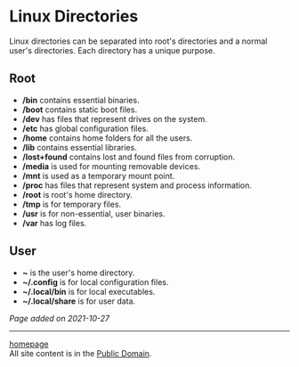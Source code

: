 # Linux Directories
Linux directories can be separated into root's directories and a normal user's directories. Each directory has a unique purpose.

## Root
- **/bin** contains essential binaries.
- **/boot** contains static boot files.
- **/dev** has files that represent drives on the system.
- **/etc** has global configuration files.
- **/home** contains home folders for all the users.
- **/lib** contains essential libraries.
- **/lost+found** contains lost and found files from corruption.
- **/media** is used for mounting removable devices.
- **/mnt** is used as a temporary mount point.
- **/proc** has files that represent system and process information.
- **/root** is root's home directory.
- **/tmp** is for temporary files.
- **/usr** is for non-essential, user binaries.
- **/var** has log files.

## User
- **~** is the user's home directory.
- **~/.config** is for local configuration files.
- **~/.local/bin** is for local executables.
- **~/.local/share** is for user data.

*Page added on 2021-10-27*

---

[homepage](../index.html)\
All site content is in the [Public Domain](http://unlicense.org/).
